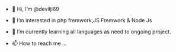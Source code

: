 - 👋 Hi, I’m @devilji69
- 👀 I’m interested in php fremwork,JS Fremwork & Node Js
- 🌱 I’m currently learning all languages as need to ongoing project.

- 📫 How to reach me ...

<!---
devilji69/devilji69 is a ✨ special ✨ repository because its `README.md` (this file) appears on your GitHub profile.
You can click the Preview link to take a look at your changes.
--->
